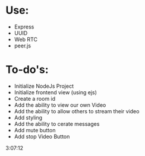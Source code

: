 # Use:

- Express
- UUID
- Web RTC
- peer.js

# To-do's:

- Initialize NodeJs Project
- Initialize frontend view (using ejs)
- Create a room id
- Add the ability to view our own Video
- Add the ability to allow others to stream their video
- Add styling
- Add the ability to cerate messages
- Add mute button
- Add stop Video Button

3:07:12
